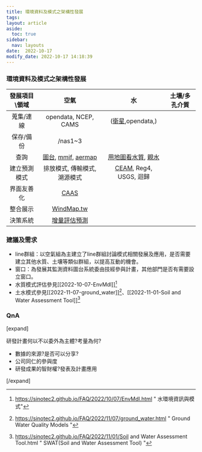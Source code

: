 ```yaml
---
title: 環境資料及模式之架構性發展
tags: 
layout: article
aside:
  toc: true
sidebar:
  nav: layouts
date:  2022-10-17
modify_date: 2022-10-17 14:18:39
---
```



### 環境資料及模式之架構性發展

發展項目\\領域 |空氣|水|土壤/多孔介質
:-:|:-:|:-:|:-:
蒐集/連線|opendata, NCEP, CAMS|([衛星](https://sinotec2.github.io/FAQ/2022/10/17/satellite.html),opendata,)|
保存/備份|/nas1\~3||
查詢|[圖台](https://demo.cy1000.com.tw/MDI/Default_2022.aspx), [mmif](http://umap.openstreetmap.fr/zh/map/3km_590688#8/23.712/122.009), [aermap](http://umap.openstreetmap.fr/zh/map/taiwan-aermap_11-points_730878#9/22.8989/120.7603)|[用地圖看水質](https://wq.epa.gov.tw/EWQP_GIS/), [親水](https://www.eea.europa.eu/themes/water/interactive/bathing/state-of-bathing-waters)|
建立預測模式|排放模式, 傳輸模式, 溯源模式|[CEAM](https://sinotec2.github.io/FAQ/2022/10/07/EnvMdl.html), Reg4, USGS, 迴歸|
界面友善化|[CAAS](http://125.229.149.182/aermods.html)||
整合展示|[WindMap.tw](http://200.200.31.47:8085/)||
決策系統|[增量評估預測](https://sinotec2.github.io/cpuff_forecast/)||

### 建議及需求
- line群組：以空氣組為主建立了line群組討論模式相關發展及應用，是否需要建立其他水質、土壤等類似群組，以提高互動的機會。
- 窗口：為發展其監測資料圖台系統委由技經參與計畫，其他部門是否有需要設立窗口。
- 水質模式評估參見[[2022-10-07-EnvMdl]][^1]
- 土水模式參見[[2022-11-07-ground_water]][^2]、[[2022-11-01-Soil and Water Assessment Tool]][^3]

### QnA

[expand]

研發計畫何以不以委外為主體?考量為何?

- 數據的來源?是否可以分享?
- 公司同仁的參與度
- 研發成果的智財權?發表及計畫應用

[/expand]

[^1]: https://sinotec2.github.io/FAQ/2022/10/07/EnvMdl.html " 水環境資訊與模式"
[^2]: https://sinotec2.github.io/FAQ/2022/11/07/ground_water.html " Ground Water Quality Models "
[^3]: https://sinotec2.github.io/FAQ/2022/11/01/Soil and Water Assessment Tool.html " SWAT(Soil and Water Assessment Tool) "
